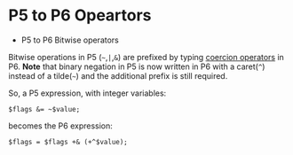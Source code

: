 P5 to P6 Opeartors
===
 
 - P5 to P6 Bitwise operators
 
 Bitwise operations in P5 (```~```,```|```,```&```) are prefixed by typing [coercion operators](http://perl6.wikia.com/wiki/Coercion_Operator) in P6.
 **Note** that binary negation in P5 is now written in P6 with a caret(```^```) instead of a tilde(```~```) and the additional prefix is still required.

 So, a P5 expression, with integer variables:
 
  ```$flags &= ~$value;```
 
 becomes the P6 expression:
 
 ```$flags = $flags +& (+^$value);```
